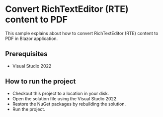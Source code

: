 # Convert RichTextEditor (RTE) content to PDF

This sample explains about how to convert RichTextEditor (RTE) content to PDF in Blazor application.

## Prerequisites

* Visual Studio 2022

## How to run the project

* Checkout this project to a location in your disk.
* Open the solution file using the Visual Studio 2022.
* Restore the NuGet packages by rebuilding the solution.
* Run the project.